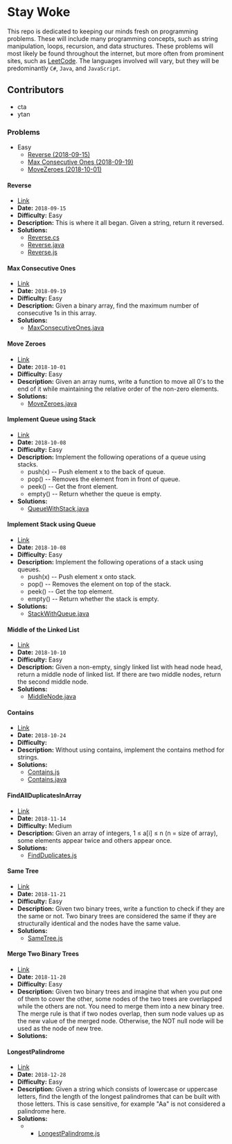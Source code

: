 # Stay Woke
This repo is dedicated to keeping our minds fresh on programming problems. These will include many programming concepts, such as string manipulation, loops, recursion, and data structures. These problems will most likely be found throughout the internet, but more often from prominent sites, such as [LeetCode](https://leetcode.com/). The languages involved will vary, but they will be predominantly `C#`, `Java`, and `JavaScript`.

## Contributors
- cta
- ytan

### Problems
- Easy
  - [Reverse (2018-09-15)](#reverse)
  - [Max Consecutive Ones (2018-09-19)](#max-consecutive-ones)
  - [MoveZeroes (2018-10-01)](#move-zeroes)

#### Reverse
- [Link](https://leetcode.com/problems/reverse-string/) 
- **Date:** `2018-09-15`  
- **Difficulty:** Easy
- **Description:** This is where it all began. Given a string, return it reversed. 
- **Solutions:**
  - [Reverse.cs](cs/Reverse.cs)
  - [Reverse.java](java/Reverse.java)
  - [Reverse.js](js/Reverse.js)

#### Max Consecutive Ones
- [Link](https://leetcode.com/problems/max-consecutive-ones/description/)
- **Date:** `2018-09-19`
- **Difficulty:** Easy
- **Description:** Given a binary array, find the maximum number of consecutive 1s in this array.
- **Solutions:**
  - [MaxConsecutiveOnes.java](java/MaxConsecutiveOnes.java)

#### Move Zeroes
- [Link](https://leetcode.com/problems/move-zeroes/)
- **Date:** `2018-10-01`
- **Difficulty:** Easy
- **Description:** Given an array nums, write a function to move all 0's to the end of it while maintaining the relative order of the non-zero elements.
- **Solutions:**
  - [MoveZeroes.java](java/MoveZeroes.java)

#### Implement Queue using Stack
- [Link](https://leetcode.com/problems/implement-queue-using-stacks/)
- **Date:** `2018-10-08`
- **Difficulty:** Easy
- **Description:** Implement the following operations of a queue using stacks.
  - push(x) -- Push element x to the back of queue.
  - pop() -- Removes the element from in front of queue.
  - peek() -- Get the front element.
  - empty() -- Return whether the queue is empty.
- **Solutions:**
  - [QueueWithStack.java](java/QueueWithStack.java)

#### Implement Stack using Queue
- [Link](https://leetcode.com/problems/implement-stack-using-queues/)
- **Date:** `2018-10-08`
- **Difficulty:** Easy
- **Description:** Implement the following operations of a stack using queues.
  - push(x) -- Push element x onto stack.
  - pop() -- Removes the element on top of the stack.
  - peek() -- Get the top element.
  - empty() -- Return whether the stack is empty.
- **Solutions:**
  - [StackWithQueue.java](java/StackWithQueue.java)

#### Middle of the Linked List
- [Link](https://leetcode.com/problems/middle-of-the-linked-list/)
- **Date:** `2018-10-10`
- **Difficulty:** Easy
- **Description:** Given a non-empty, singly linked list with head node head, return a middle node of linked list. If there are two middle nodes, return the second middle node.
- **Solutions:**
  - [MiddleNode.java](java/MiddleNode.java)

#### Contains
- [Link]()
- **Date:** `2018-10-24`
- **Difficulty:**
- **Description:** Without using contains, implement the contains method for strings. 
- **Solutions:**
  - [Contains.js](js/Contains.js)
  - [Contains.java](java/Contains.java)

#### FindAllDuplicatesInArray
- [Link](https://leetcode.com/problems/find-all-duplicates-in-an-array/)
- **Date:** `2018-11-14`
- **Difficulty:** Medium
- **Description:** Given an array of integers, 1 ≤ a[i] ≤ n (n = size of array), some elements appear twice and others appear once.
- **Solutions:**
  - [FindDuplicates.js](js/FindDuplicates.js)

#### Same Tree
- [Link](https://leetcode.com/problems/same-tree/)
- **Date:** `2018-11-21`
- **Difficulty:** Easy
- **Description:** Given two binary trees, write a function to check if they are the same or not. Two binary trees are considered the same if they are structurally identical and the nodes have the same value.
- **Solutions:**
  - [SameTree.js](js/SameTree.js)

#### Merge Two Binary Trees
- [Link](https://leetcode.com/problems/merge-two-binary-trees/)
- **Date:** `2018-11-28`
- **Difficulty:** Easy
- **Description:** Given two binary trees and imagine that when you put one of them to cover the other, some nodes of the two trees are overlapped while the others are not. You need to merge them into a new binary tree. The merge rule is that if two nodes overlap, then sum node values up as the new value of the merged node. Otherwise, the NOT null node will be used as the node of new tree.
- **Solutions:**

#### LongestPalindrome
- [Link](https://leetcode.com/problems/longest-palindrome/)
- **Date:** `2018-12-28`
- **Difficulty:** Easy
- **Description:** Given a string which consists of lowercase or uppercase letters, find the length of the longest palindromes that can be built with those letters. This is case sensitive, for example "Aa" is not considered a palindrome here.
- **Solutions:**
  - - [LongestPalindrome.js](js/LongestPalindrome.js)